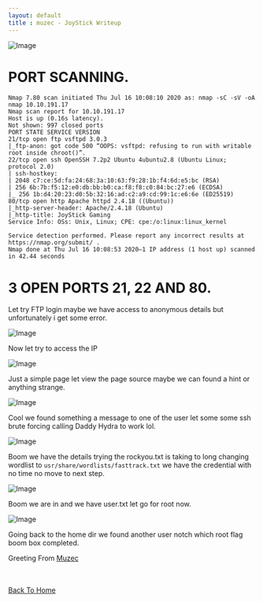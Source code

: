 ```yaml
---
layout: default
title : muzec - JoyStick Writeup
---
```


![Image](https://miro.medium.com/max/700/1*KdskuMV6EJIHUvyfsLXNFg.png)

# PORT SCANNING.
```
Nmap 7.80 scan initiated Thu Jul 16 10:08:10 2020 as: nmap -sC -sV -oA nmap 10.10.191.17
Nmap scan report for 10.10.191.17
Host is up (0.16s latency).
Not shown: 997 closed ports
PORT STATE SERVICE VERSION
21/tcp open ftp vsftpd 3.0.3
|_ftp-anon: got code 500 “OOPS: vsftpd: refusing to run with writable root inside chroot()”.
22/tcp open ssh OpenSSH 7.2p2 Ubuntu 4ubuntu2.8 (Ubuntu Linux; protocol 2.0)
| ssh-hostkey:
| 2048 c7:ce:5d:fa:24:68:3a:10:63:f9:28:1b:f4:6d:e5:bc (RSA)
| 256 6b:7b:f5:12:e0:db:bb:b0:ca:f8:f8:c0:84:bc:27:e6 (ECDSA)
|_ 256 1b:d4:20:23:d0:5b:32:16:ad:c2:a9:cd:99:1c:e6:6e (ED25519)
80/tcp open http Apache httpd 2.4.18 ((Ubuntu))
|_http-server-header: Apache/2.4.18 (Ubuntu)
|_http-title: JoyStick Gaming
Service Info: OSs: Unix, Linux; CPE: cpe:/o:linux:linux_kernel

Service detection performed. Please report any incorrect results at https://nmap.org/submit/ .
Nmap done at Thu Jul 16 10:08:53 2020–1 IP address (1 host up) scanned in 42.44 seconds
```

# 3 OPEN PORTS 21, 22 AND 80.

Let try FTP login maybe we have access to anonymous details but unfortunately i get some error.

![Image](https://miro.medium.com/max/700/1*cGvVSrX5zRwXUYmR6VE6gg.png)

Now let try to access the IP

![Image](https://miro.medium.com/max/700/1*jK7xc081TtBrVX2XkVA2zA.png)

Just a simple page let view the page source maybe we can found a hint or anything strange.

![Image](https://miro.medium.com/max/700/1*YVe7i0axxmnXQqDy2NLgeg.png)

Cool we found something a message to one of the user let some some ssh brute forcing calling Daddy Hydra to work lol.

![Image](https://miro.medium.com/max/700/1*zoxWBcKCfH1ph_tWMSzuCQ.png)

Boom we have the details trying the rockyou.txt is taking to long changing wordlist to `usr/share/wordlists/fasttrack.txt` we have the credential with no time no move to next step.

![Image](https://miro.medium.com/max/700/1*H0Z_ep7n_xoQXy89YJYpIg.png)

Boom we are in and we have user.txt let go for root now.

![Image](https://miro.medium.com/max/700/1*-46KMAxuE94pxevUWeR1ZQ.png)

Going back to the home dir we found another user notch which root flag boom box completed.


Greeting From [Muzec](https://twitter.com/muzec_saminu)

<br> <br>
[Back To Home](../index.md)
<br>
